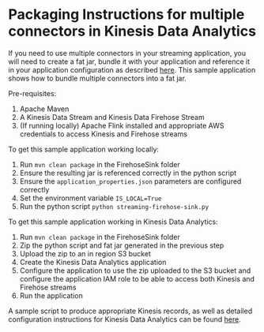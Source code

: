 # Packaging Instructions for multiple connectors in Kinesis Data Analytics

If you need to use multiple connectors in your streaming application, you will need to create a fat jar, bundle it with your application and reference it in your application configuration as described [here](https://docs.aws.amazon.com/kinesisanalytics/latest/java/gs-python-createapp.html). This sample application shows how to bundle multiple connectors into a fat jar. 

Pre-requisites:
1. Apache Maven
2. A Kinesis Data Stream and Kinesis Data Firehose Stream
3. (If running locally) Apache Flink installed and appropriate AWS credentials to access Kinesis and Firehose streams

To get this sample application working locally:
1. Run `mvn clean package` in the FirehoseSink folder
2. Ensure the resulting jar is referenced correctly in the python script
3. Ensure the `application_properties.json` parameters are configured correctly
4. Set the environment variable `IS_LOCAL=True` 
5. Run the python script `python streaming-firehose-sink.py`

To get this sample application working in Kinesis Data Analytics:
1. Run `mvn clean package` in the FirehoseSink folder
2. Zip the python script and fat jar generated in the previous step
3. Upload the zip to an in region S3 bucket
4. Create the Kinesis Data Analytics application
5. Configure the application to use the zip uploaded to the S3 bucket and configure the application IAM role to be able to access both Kinesis and Firehose streams
6. Run the application

A sample script to produce appropriate Kinesis records, as well as detailed configuration instructions for Kinesis Data Analytics can be found [here](https://docs.aws.amazon.com/kinesisanalytics/latest/java/gs-python-createapp.html).